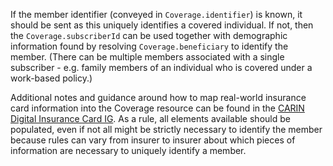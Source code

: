 If the member identifier (conveyed in `Coverage.identifier`) is known, it should be sent as this uniquely identifies a covered individual.  If not, then the `Coverage.subscriberId` can be used together with demographic information found by resolving `Coverage.beneficiary` to identify the member.  (There can be multiple members associated with a single subscriber - e.g. family members of an individual who is covered under a work-based policy.)

<div class="new-content" markdown="1">

Additional notes and guidance around how to map real-world insurance card information into the Coverage resource can be found in the [CARIN Digital Insurance Card IG](https://hl7.org/fhir/us/insurance-card/Physical_Insurance_Card_Data_Elements.html).  As a rule, all elements available should be populated, even if not all might be strictly necessary to identify the member because rules can vary from insurer to insurer about which pieces of information are necessary to uniquely identify a member.

</div>
